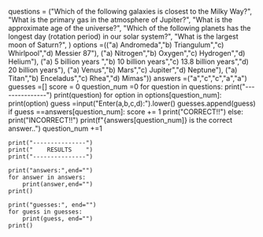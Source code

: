 

questions = ("Which of the following galaxies is closest to the Milky Way?",
             "What is the primary gas in the atmosphere of Jupiter?",
             "What is the approximate age of the universe?",
             "Which of the following planets has the longest day (rotation period) in our solar system?",
             "What is the largest moon of Saturn?",
             )
options =(("a) Andromeda","b) Triangulum","c) Whirlpool","d) Messier 87"),
          ("a) Nitrogen","b) Oxygen","c) Hydrogen","d) Helium"),
          ("a) 5 billion years ","b) 10 billion years","c) 13.8 billion years","d) 20 billion years"),
          ("a) Venus","b) Mars","c) Jupiter","d) Neptune"),
          ("a) Titan","b) Enceladus","c) Rhea","d) Mimas"))
answers =("a","c","c","a","a")
guesses =[]
score = 0
question_num =0
for question in questions:
    print("---------------")
    print(question)
    for option in options[question_num]:
        print(option)
    guess =input("Enter(a,b,c,d):").lower()
    guesses.append(guess)
    if guess ==answers[question_num]:
        score += 1
        print("CORRECT!!")
    else:
        print("INCORRECT!!")
        print(f"{answers[question_num]} is the correct answer..")
    question_num +=1

    print("---------------")
    print("    RESULTS    ")
    print("---------------")

    print("answers:",end="")
    for answer in answers:
        print(answer,end="")
    print()

    print("guesses:", end="")
    for guess in guesses:
        print(guess, end="")
    print()

